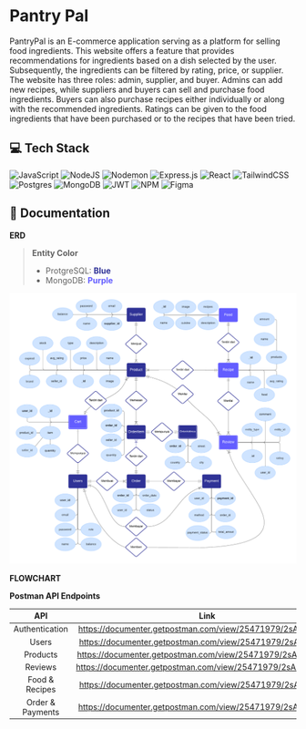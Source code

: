 # Pantry Pal
PantryPal is an E-commerce application serving as a platform for selling food ingredients. This website offers a feature that provides recommendations for ingredients based on a dish selected by the user. Subsequently, the ingredients can be filtered by rating, price, or supplier. The website has three roles: admin, supplier, and buyer. Admins can add new recipes, while suppliers and buyers can sell and purchase food ingredients. Buyers can also purchase recipes either individually or along with the recommended ingredients. Ratings can be given to the food ingredients that have been purchased or to the recipes that have been tried.

## 💻 Tech Stack
![JavaScript](https://img.shields.io/badge/javascript-%23323330.svg?style=for-the-badge&logo=javascript&logoColor=%23F7DF1E)
![NodeJS](https://img.shields.io/badge/node.js-6DA55F?style=for-the-badge&logo=node.js&logoColor=white)
![Nodemon](https://img.shields.io/badge/NODEMON-%23323330.svg?style=for-the-badge&logo=nodemon&logoColor=%BBDEAD)
![Express.js](https://img.shields.io/badge/express.js-%23404d59.svg?style=for-the-badge&logo=express&logoColor=%2361DAFB)
![React](https://img.shields.io/badge/react-%2320232a.svg?style=for-the-badge&logo=react&logoColor=%2361DAFB)
![TailwindCSS](https://img.shields.io/badge/tailwindcss-%2338B2AC.svg?style=for-the-badge&logo=tailwind-css&logoColor=white)
![Postgres](https://img.shields.io/badge/postgres-%23316192.svg?style=for-the-badge&logo=postgresql&logoColor=white)
![MongoDB](https://img.shields.io/badge/MongoDB-%234ea94b.svg?style=for-the-badge&logo=mongodb&logoColor=white)
![JWT](https://img.shields.io/badge/JWT-black?style=for-the-badge&logo=JSON%20web%20tokens)
![NPM](https://img.shields.io/badge/NPM-%23CB3837.svg?style=for-the-badge&logo=npm&logoColor=white)
![Figma](https://img.shields.io/badge/figma-%23F24E1E.svg?style=for-the-badge&logo=figma&logoColor=white)

## 📑 Documentation
**ERD**
> **Entity Color**
> - ProtgreSQL: <span style="color: #2F3296; font-weight: bold;">Blue</span>
> - MongoDB: <span style="color: #635DFF; font-weight: bold;">Purple</span>
<div align="center">
<img src="./documents/PantryPal App ERD.png" width="700" height="auto" alt="PantryPal App ERD">
</div>

**FLOWCHART**
<div align="center">
</div>

__Postman API Endpoints__

| API | Link    |
| :---:   | :---: | 
| Authentication | https://documenter.getpostman.com/view/25471979/2sA3QwcVEV   |
| Users | https://documenter.getpostman.com/view/25471979/2sA3Qy4TdD   |
| Products | https://documenter.getpostman.com/view/25471979/2sA3QwdW8k   |
| Reviews | https://documenter.getpostman.com/view/25471979/2sA3QwdWMv   |
| Food & Recipes | https://documenter.getpostman.com/view/25471979/2sA3QwcVJu   |
| Order & Payments | https://documenter.getpostman.com/view/25471979/2sA3QwdVq9   |
